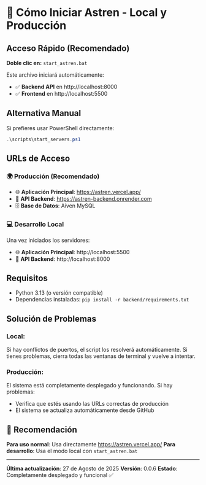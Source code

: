 # 🚀 Cómo Iniciar Astren - Local y Producción

## Acceso Rápido (Recomendado)

**Doble clic en:** `start_astren.bat`

Este archivo iniciará automáticamente:
- ✅ **Backend API** en http://localhost:8000
- ✅ **Frontend** en http://localhost:5500

## Alternativa Manual

Si prefieres usar PowerShell directamente:

```powershell
.\scripts\start_servers.ps1
```

## URLs de Acceso

### **🌍 Producción (Recomendado)**
- 🌐 **Aplicación Principal**: https://astren.vercel.app/
- 🔧 **API Backend**: https://astren-backend.onrender.com
- 🗄️ **Base de Datos**: Aiven MySQL

### **💻 Desarrollo Local**
Una vez iniciados los servidores:
- 🌐 **Aplicación Principal**: http://localhost:5500
- 🔧 **API Backend**: http://localhost:8000


## Requisitos

- Python 3.13 (o versión compatible)
- Dependencias instaladas: `pip install -r backend/requirements.txt`

## Solución de Problemas

### **Local:**
Si hay conflictos de puertos, el script los resolverá automáticamente.
Si tienes problemas, cierra todas las ventanas de terminal y vuelve a intentar.

### **Producción:**
El sistema está completamente desplegado y funcionando. Si hay problemas:
- Verifica que estés usando las URLs correctas de producción
- El sistema se actualiza automáticamente desde GitHub

## 🎯 **Recomendación**

**Para uso normal**: Usa directamente https://astren.vercel.app/
**Para desarrollo**: Usa el modo local con `start_astren.bat`

---

**Última actualización**: 27 de Agosto de 2025
**Versión**: 0.0.6
**Estado**: Completamente desplegado y funcional ✅ 